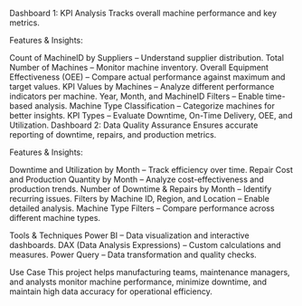 Dashboard 1: KPI Analysis
Tracks overall machine performance and key metrics.

Features & Insights:

Count of MachineID by Suppliers – Understand supplier distribution.
Total Number of Machines – Monitor machine inventory.
Overall Equipment Effectiveness (OEE) – Compare actual performance against maximum and target values.
KPI Values by Machines – Analyze different performance indicators per machine.
Year, Month, and MachineID Filters – Enable time-based analysis.
Machine Type Classification – Categorize machines for better insights.
KPI Types – Evaluate Downtime, On-Time Delivery, OEE, and Utilization.
Dashboard 2: Data Quality Assurance
Ensures accurate reporting of downtime, repairs, and production metrics.

Features & Insights:

Downtime and Utilization by Month – Track efficiency over time.
Repair Cost and Production Quantity by Month – Analyze cost-effectiveness and production trends.
Number of Downtime & Repairs by Month – Identify recurring issues.
Filters by Machine ID, Region, and Location – Enable detailed analysis.
Machine Type Filters – Compare performance across different machine types.

Tools & Techniques
Power BI – Data visualization and interactive dashboards.
DAX (Data Analysis Expressions) – Custom calculations and measures.
Power Query – Data transformation and quality checks.

Use Case
This project helps manufacturing teams, maintenance managers, and analysts monitor machine performance, minimize downtime, and maintain high data accuracy for operational efficiency.
